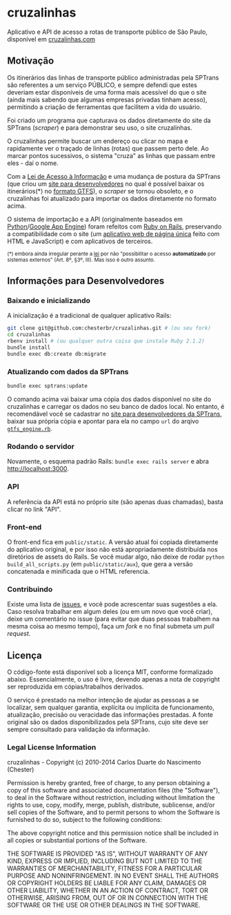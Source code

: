 # cruzalinhas

Aplicativo  e API de acesso a rotas de transporte público de São Paulo, disponível em [cruzalinhas.com](http://cruzalinhas.com)

## Motivação

Os itinerários das linhas de transporte público administradas pela SPTrans são
referentes a um serviço PÚBLICO, e sempre defendi
que estes deveriam estar disponíveis de uma forma mais acessível do que o site (ainda mais sabendo que algumas empresas privadas tinham acesso), permitindo a criação de ferramentas que facilitem a vida do usuário.

Foi criado um programa que capturava os dados diretamente do site da SPTrans (*scraper*) e para demonstrar seu uso,
o site cruzalinhas.

O cruzalinhas permite buscar um endereço ou clicar no mapa e rapidamente ver o traçado de linhas (rotas) que passem perto dele. Ao
marcar pontos sucessivos, o sistema "cruza" as linhas que passam entre eles - daí o nome.

Com a [Lei de Acesso à Informação](https://pt.wikipedia.org/wiki/Lei_de_acesso_%C3%A0_informa%C3%A7%C3%A3o) e uma mudança de postura da SPTrans (que criou um [site para desenvolvedores](http://www.sptrans.com.br/desenvolvedores) no qual é possível baixar os itinerários(\*) no [formato GTFS](https://developers.google.com/transit/gtfs/reference)), o *scraper* se tornou obsoleto, e o cruzalinhas foi atualizado para importar os dados diretamente no formato acima.

O sistema de importação e a API (originalmente baseados em [Python](http://www.python.org)/[Google App Engine](https://cloud.google.com/appengine/)) foram refeitos com [Ruby on Rails](http://rubyonrails.org), preservando a compatibilidade com o site (um [aplicativo web de página única](https://en.wikipedia.org/wiki/Single-page_application) feito com HTML e JavaScript) e com aplicativos de terceiros.

<small>(\*) embora ainda irregular perante a [lei](http://www.planalto.gov.br/ccivil_03/_ato2011-2014/2011/lei/l12527.htm) por não "possibilitar o acesso **automatizado** por sistemas externos" (Art. 8º, §3º, III). Mas isso é outro assunto.</small>

## Informações para Desenvolvedores


### Baixando e inicializando

A inicialização é a tradicional de qualquer aplicativo Rails:

```bash
git clone git@github.com:chesterbr/cruzalinhas.git # (ou seu fork)
cd cruzalinhas
rbenv install # (ou qualquer outra coisa que instale Ruby 2.1.2)
bundle install
bundle exec db:create db:migrate
```

### Atualizando com dados da SPTrans

```bash
bundle exec sptrans:update
```

O comando acima vai baixar uma cópia dos dados disponível no site do cruzalinhas e carregar os dados no seu banco de dados local. No entanto, é recomendável você se cadastrar no [site para desenvolvedores da SPTrans](http://www.sptrans.com.br/desenvolvedores), baixar sua própria cópia e apontar para ela no campo `url` do arqivo [`gtfs_engine.rb`](https://github.com/chesterbr/cruzalinhas/blob/master/config/initializers/gtfs_engine.rb).

### Rodando o servidor

Novamente, o esquema padrão Rails: ```bundle exec rails server``` e abra [http://localhost:3000](http://localhost:3000).

### API

A referência da API está no próprio site (são apenas duas chamadas), basta clicar no link "API".


### Front-end

O front-end fica em `public/static`. A versão atual foi copiada diretamente
do aplicativo original, e por isso não está apropriadamente distribuída nos
diretórios de assets do Rails. Se você mudar algo, não deixe de rodar
`python build_all_scripts.py` (em `public/static/aux`), que gera a versão
concatenada e minificada que o HTML referencia.
   
### Contribuindo

Existe uma lista de [issues](https://github.com/chesterbr/cruzalinhas/issues), e você pode acrescentar suas sugestões a ela. Caso resolva trabalhar em algum deles (ou em um novo que você criar), deixe um comentário no issue (para evitar que duas pessoas trabalhem na mesma coisa ao mesmo tempo), faça um *fork* e no final submeta um *pull request*.

## Licença

O código-fonte está disponível sob a licença MIT, conforme formalizado abaixo. Essencialmente,
o uso é livre, devendo apenas a nota de copyright ser reproduzida em
cópias/trabalhos derivados.

O serviço é prestado na melhor intenção de ajudar as pessoas a se localizar,
sem qualquer garantia, explícita ou implícita de funcionamento, atualização,
precisão ou veracidade das informações prestadas. A fonte original são os dados disponibilizados pela SPTrans, cujo site deve ser sempre consultado para validação da informação.

### Legal License Information

 cruzalinhas - Copyright (c) 2010-2014 Carlos Duarte do Nascimento (Chester)

 Permission is hereby granted, free of charge, to any person obtaining a copy
 of this software and associated documentation files (the "Software"), to deal
 in the Software without restriction, including without limitation the rights
 to use, copy, modify, merge, publish, distribute, sublicense, and/or sell
 copies of the Software, and to permit persons to whom the Software is
 furnished to do so, subject to the following conditions:

 The above copyright notice and this permission notice shall be included in
 all copies or substantial portions of the Software.

 THE SOFTWARE IS PROVIDED "AS IS", WITHOUT WARRANTY OF ANY KIND, EXPRESS OR
 IMPLIED, INCLUDING BUT NOT LIMITED TO THE WARRANTIES OF MERCHANTABILITY,
 FITNESS FOR A PARTICULAR PURPOSE AND NONINFRINGEMENT. IN NO EVENT SHALL THE
 AUTHORS OR COPYRIGHT HOLDERS BE LIABLE FOR ANY CLAIM, DAMAGES OR OTHER
 LIABILITY, WHETHER IN AN ACTION OF CONTRACT, TORT OR OTHERWISE, ARISING FROM,
 OUT OF OR IN CONNECTION WITH THE SOFTWARE OR THE USE OR OTHER
 DEALINGS IN THE SOFTWARE.


